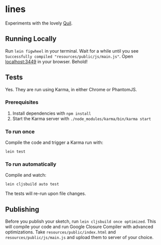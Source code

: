 # lines

Experiments with the lovely [Quil](https://github.com/quil/quil).

## Running Locally

Run `lein figwheel` in your terminal. Wait for a while until you see `Successfully compiled "resources/public/js/main.js"`. Open [localhost:3449](http://localhost:3449) in your browser. Behold!

## Tests

Yes. They are run using Karma, in either Chrome or PhantomJS. 

### Prerequisites

1. Install dependencies with `npm install`
2. Start the Karma server with `./node_modules/karma/bin/karma start`

### To run once

Compile the code and trigger a Karma run with:

```
lein test
```

### To run automatically

Compile and watch:

```
lein cljsbuild auto test
```

The tests will re-run upon file changes.


## Publishing

Before you publish your sketch, run `lein cljsbuild once optimized`. This will compile your code and run Google Closure Compiler with advanced optimizations. Take `resources/public/index.html` and `resources/public/js/main.js` and upload them to server of your choice.
